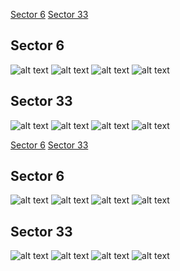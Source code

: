 [Sector 6](#sector6)
[Sector 33](#sector33)

<a name = "sector6"></a>
## Sector 6
![alt text](/tt/HATS-04_Sector_6/HATS-04_Sector_6_a_TimeSeries.png)
![alt text](/tt/HATS-04_Sector_6/HATS-04_Sector_6_b_FoldedLightCurve.png)
![alt text](/tt/HATS-04_Sector_6/HATS-04_Sector_6_b_IndividualTransitsWithFit.png)
![alt text](/tt/HATS-04_Sector_6/HATS-04_Sector_6_c_TimingResiduals.png)

<a name = "sector33"></a>
## Sector 33
![alt text](/tt/HATS-04_Sector_33/HATS-04_Sector_33_a_TimeSeries.png)
![alt text](/tt/HATS-04_Sector_33/HATS-04_Sector_33_b_FoldedLightCurve.png)
![alt text](/tt/HATS-04_Sector_33/HATS-04_Sector_33_b_IndividualTransitsWithFit.png)
![alt text](/tt/HATS-04_Sector_33/HATS-04_Sector_33_c_TimingResiduals.png)

[Sector 6](#sector6)
[Sector 33](#sector33)

<a name = "sector6"></a>
## Sector 6
![alt text](/tt/HATS-04_Sector_6/HATS-04_Sector_6_a_TimeSeries.png)
![alt text](/tt/HATS-04_Sector_6/HATS-04_Sector_6_b_FoldedLightCurve.png)
![alt text](/tt/HATS-04_Sector_6/HATS-04_Sector_6_b_IndividualTransitsWithFit.png)
![alt text](/tt/HATS-04_Sector_6/HATS-04_Sector_6_c_TimingResiduals.png)

<a name = "sector33"></a>
## Sector 33
![alt text](/tt/HATS-04_Sector_33/HATS-04_Sector_33_a_TimeSeries.png)
![alt text](/tt/HATS-04_Sector_33/HATS-04_Sector_33_b_FoldedLightCurve.png)
![alt text](/tt/HATS-04_Sector_33/HATS-04_Sector_33_b_IndividualTransitsWithFit.png)
![alt text](/tt/HATS-04_Sector_33/HATS-04_Sector_33_c_TimingResiduals.png)

